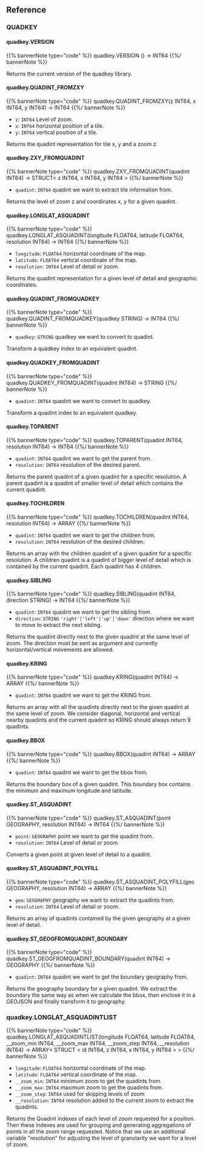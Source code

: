 ## Reference

### QUADKEY

#### quadkey.VERSION

{{% bannerNote type="code" %}}
quadkey.VERSION () -> INT64
{{%/ bannerNote %}}

Returns the current version of the quadkey library.

#### quadkey.QUADINT_FROMZXY

{{% bannerNote type="code" %}}
quadkey.QUADINT_FROMZXY(z INT64, x INT64, y INT64) -> INT64
{{%/ bannerNote %}}

* `z`: `INT64` Level of zoom.
* `x`: `INT64` horizontal position of a tile.
* `y`: `INT64` vertical position of a tile.

Returns the quadint representation for tile x, y and a zoom z.

#### quadkey.ZXY_FROMQUADINT

{{% bannerNote type="code" %}}
quadkey.ZXY_FROMQUADINT(quadint INT64) -> STRUCT< z INT64, x INT64, y INT64 >
{{%/ bannerNote %}}

* `quadint`: `INT64` quadint we want to extract tile information from.

Returns the level of zoom z and coordinates x, y for a given quadint.

#### quadkey.LONGLAT_ASQUADINT

{{% bannerNote type="code" %}}
quadkey.LONGLAT_ASQUADINT(longitude FLOAT64, latitude FLOAT64, resolution INT64) -> INT64
{{%/ bannerNote %}}

* `longitude`: `FLOAT64` horizontal coordinate of the map.
* `latitude`: `FLOAT64` vertical coordinate of the map.
* `resolution`: `INT64` Level of detail or zoom.

Returns the quadint representation for a given level of detail and geographic coordinates.

#### quadkey.QUADINT_FROMQUADKEY

{{% bannerNote type="code" %}}
quadkey.QUADINT_FROMQUADKEY(quadkey STRING) -> INT64
{{%/ bannerNote %}}

* `quadkey`: `STRING` quadkey we want to convert to quadint.

Transform a quadkey index to an equivalent quadint.

#### quadkey.QUADKEY_FROMQUADINT

{{% bannerNote type="code" %}}
quadkey.QUADKEY_FROMQUADINT(quadint INT64) -> STRING
{{%/ bannerNote %}}

* `quadint`: `INT64` quadint we want to convert to quadkey.

Transform a quadint index to an equivalent quadkey.

#### quadkey.TOPARENT

{{% bannerNote type="code" %}}
quadkey.TOPARENT(quadint INT64, resolution INT64) -> INT64
{{%/ bannerNote %}}

* `quadint`: `INT64`    quadint we want to get the parent from.
* `resolution`: `INT64` resolution of the desired parent.

Returns the parent quadint of a given quadint for a specific resolution. A parent quadint is a quadint of smaller level of detail which contains the current quadint.

#### quadkey.TOCHILDREN

{{% bannerNote type="code" %}}
quadkey.TOCHILDREN(quadint INT64, resolution INT64) -> ARRAY<INT64>
{{%/ bannerNote %}}

* `quadint`: `INT64` quadint we want to get the children from.
* `resolution`: `INT64` resolution of the desired children.

Returns an array with the children quadint of a given quadint for a specific resolution. A children quadint is a quadint of bigger level of detail which is contained by the current quadint. Each quadint has 4 children.

#### quadkey.SIBLING

{{% bannerNote type="code" %}}
quadkey.SIBLING(quadint INT64, direction STRING) -> INT64
{{%/ bannerNote %}}

* `quadint`: `INT64` quadint we want to get the sibling from.
* `direction`: `STRING` <code>'right'|'left'|'up'|'down'</code> direction where we want to move to extract the next sibling. 

Returns the quadint directly next to the given quadint at the same level of zoom. The direction must be sent as argument and currently horizontal/vertical movements are allowed.

#### quadkey.KRING

{{% bannerNote type="code" %}}
quadkey.KRING(quadint INT64) -> ARRAY<INT64>
{{%/ bannerNote %}}

* `quadint`: `INT64` quadint we want to get the KRING from.

Returns an array with all the quadints directly next to the given quadint at the same level of zoom. We consider diagonal, horizontal and vertical nearby quadints and the current quadint so KRING should always return 9 quadints.

#### quadkey.BBOX

{{% bannerNote type="code" %}}
quadkey.BBOX(quadint INT64) -> ARRAY<FLOAT64>
{{%/ bannerNote %}}

* `quadint`: `INT64` quadint we want to get the bbox from.

Returns the boundary box of a given quadint. This boundary box contains the minimum and maximum longitude and latitude.

#### quadkey.ST_ASQUADINT

{{% bannerNote type="code" %}}
quadkey.ST_ASQUADINT(point GEOGRAPHY, resolution INT64)  -> INT64
{{%/ bannerNote %}}

* `point`: `GEOGRAPHY` point we want to get the quadint from.
* `resolution`: `INT64` Level of detail or zoom.

Converts a given point at given level of detail to a quadint.

#### quadkey.ST_ASQUADINT_POLYFILL

{{% bannerNote type="code" %}}
quadkey.ST_ASQUADINT_POLYFILL(geo GEOGRAPHY, resolution INT64) -> ARRAY<INT64>
{{%/ bannerNote %}}

* `geo`: `GEOGRAPHY` geography we want to extract the quadints from.
* `resolution`: `INT64` Level of detail or zoom.

Returns an array of quadints contained by the given geography at a given level of detail.

#### quadkey.ST_GEOGFROMQUADINT_BOUNDARY

{{% bannerNote type="code" %}}
quadkey.ST_GEOGFROMQUADINT_BOUNDARY(quadint INT64) -> GEOGRAPHY
{{%/ bannerNote %}}

* `quadint`: `INT64` quadint we want to get the boundary geography from.

Returns the geography boundary for a given quadint. We extract the boundary the same way as when we calculate the bbox, then enclose it in a GEOJSON and finally transform it to geography.

### quadkey.LONGLAT_ASQUADINTLIST

{{% bannerNote type="code" %}}
quadkey.LONGLAT_ASQUADINTLIST(longitude FLOAT64, latitude FLOAT64, __zoom_min INT64, __zoom_max INT64, __zoom_step INT64, __resolution INT64) -> ARRAY< STRUCT < id INT64, z INT64, x INT64, y INT64 > >
{{%/ bannerNote %}}

* `longitude`: `FLOAT64` horizontal coordinate of the map.
* `latitude`: `FLOAT64` vertical coordinate of the map.
* `__zoom_min`: `INT64` minimum zoom to get the quadints from.
* `__zoom_max`: `INT64` maximum zoom to get the quadints from.
* `__zoom_step`: `INT64` used for skipping levels of zoom
* `__resolution`: `INT64` resolution added to the current zoom to extract the quadints.

Returns the Quadint indexes of each level of zoom requested for a position. Then these indexes are used for grouping and generating aggregations of points in all the zoom range requested. Notice that we use an additional variable "resolution" for adjusting the level of granularity we want for a level of zoom.
